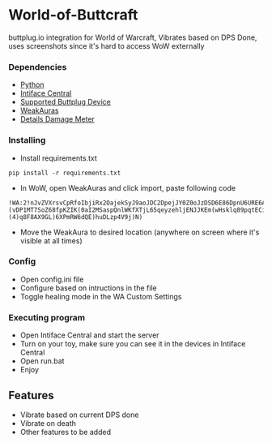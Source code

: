 # World-of-Buttcraft

buttplug.io integration for World of Warcraft, Vibrates based on DPS Done, uses screenshots since it's hard to access WoW externally

### Dependencies

* [Python](https://www.python.org/downloads/release/python-3123/)
* [Intiface Central](https://github.com/intiface/intiface-central/releases)
* [Supported Buttplug Device](https://iostindex.com/?filter0Availability=Available,DIY&filter1Connection=Digital&filter2ButtplugSupport=4)
* [WeakAuras](https://www.curseforge.com/wow/addons/weakauras-2)
* [Details Damage Meter](https://www.curseforge.com/wow/addons/details)

### Installing

* Install requirements.txt
```
pip install -r requirements.txt
```

* In WoW, open WeakAuras and click import, paste following code
```
!WA:2!nJvZVXrsvCpRfoIbjiRx2OajekSyJ9aoJDC2DpejJY0Z0oJzDSD6E86DpnU6URE6ADpD1PQQ9h5alyoWE2CNpMBiXj)xakcP9AllesCd5lCp)bG4v9hZxUhs8sKyhPex9RR3REF)(vDP1MT7SoZ68fpKZIK(0aI2MSaspQnlWKfXTjL65qeyzehljENJJKEm(wHsklq89pqtECiXsY60XNSY(KJFHWJDyBpcgKuhJdPosVP5oexCKV0tla3Le(oTs2nQz6MqDzoeEKG0GiS3tdol7WBAcsrGAUTjIgiKeSdI5IASTzp7iHK1Tf5iz4F1nkWwPgOfQugb)OUimOLTjbhuDy1aj9ibj7q9JtatjyWoDOIqF8XkrIyC08ZJQwDWBTJ4CsGSzOiraeFb5)nj1ixsboLH)DUWd7Wo8t3Y1vqK3EQZWb2G)DBgnqAvxFZw6gNBZy(WEcmpKgs2l86d8b7e6abfROK)Sse3pCfpPmu8WLwQdv6fzv1M1DPT9O(0WgeBMnBPDzCFN7XCVNwKuAZXUsnvOEVtKCANoeU4BFxE2Y)E8mwPN1zP)PTkyBqoamdiNWkY1TfqG3uFJTxBNnIrwQqQ07crKvYM2MtCPhzyUT(gByOI9IYArbuPLYnr4X35Oz(fdcIjS0psM8eA1vrZV9g1(uDJ2g6pwFZ2nw3SM2g6nMpjOIU39qj(iu9TEIwTw9dnJKhKLEmEkIKAVpHpAYXi8MUHhwhcje)HeIk0nHnJwfvVDlAxcV6MKdBLqBHLR(blo(gRJ99TW27xPFA1KTz9nhZK3qV2hRpUj)gX0k2KcO(fA8WrgWKdyGkAOkvZvZTc8pg5rDi5B0bEBXhLAxtWdNvLj5rKI9vn0BvB9nmB3A96Fu7DRn)OM9RxtHruM0YP69R8hwXgU(FYm1yuMUkwtwKVHETHc4Pernwx38)NXBqtmjPHrKqcMlch4GsTCuw3VlxzKLvS6aJ(RHXLHTX6(emFeR0vc(LhGeql0ahrIvNKxVlbVFn4KYtWPbiOHRfw2xC5DdQPeXcpyruE)UXccf7XCXJBxxnx3vXforx5vXLwKRDSUfRhupXfTbZEF1uTfQ8AO3J1FOOJbwxzYLzzBmJEQFfiMoNseUwHdzwSO2Wlow)MfhQI1W2JyVFm6eriX3FDhr5(ZcnHPL0JoRD9AMTAB2QMrR8HQkBl(oNgfKn29gX3zUYLdFBmKNCaPvkXNaGK(Zt9savaHhG9)yyqnKe9BViKZ6WjcrkuTFYTN6Tovq8DtWpe)UHZc4QQNbFaeHbe327mAGlJ3fRYcV7zWsBIEIxyVWBs7eW4Km0Dju15CgxSxpvMpnHC54Vt4pTFMpWVk(HUmUceOBFgXwgERHag1o9OBBNTqlaaBQ5YcKxSDlKjoqG2edh5H8dsnXR1d8GgKoQt(H3iEMZHhvdo7aWvdCCJN5ufbgGXKFw6FAlOpNCVxK9GnZNX)5LkvA6lYOCavqT8b)q2ZeNoKW328zryobTwKVpAxpQKCE2RzjiZk9f3kCwPYasbS9jPa2kDAcn1)n37zh(96)uUDgMTWqcTbCUivc5biTA70ARW3jHiGRMPIj27QWmBSg9iIZltLKAzc1F15POdZqlw6fjV)ZG0iQ7XXVBpot1Us5M12CRn1drfOok9Ona5UTco)Ezcm3AcV(qMy9(EU4z4Gtw9QmFWiC9n6Lql1rpn870StmqgE9140NJEAe2boomQvRW7mjDk9PsJ4Lh1qZdCNN80Hq4zxoo8KDZwCE)Jnbv6w70AJ1bNW1hsJZll(Xtsj8jDW2h321NX4EH)OjTTqoXMQYoNEWHAczD)GWktIfNJbaWu72spOC1dQipUGSL8QI4vT8i0oEYMp69NAQhn1uLIl38rp9Z)3)ZPMAknFg2X9uOYUDa0AH7zjX(qL6nm6cxYIwwtL)FJ4WYg2(yHqTsd6hzRwWFouUb9LERZgQMuL5EDqC1CuPsehIZtWh5DsFJYsK0CXI2nKXLRerDoRYXAw3)bpZ30j48rkiM(mxoa03uQI3FloozwN4dnGbPCzznkG()UaU)RDTIrDuWTLG3SC5jnASC)Rpmb81zdnYBxjQAAJdsB3TWCJ1jFUftgyurnyOijBaJzRzzXjhqHANnJ6AbJ0dI6MEe(mBSVAat5Hg2bVTWBFU8WG)uB6NTk6(lN(7smawRaMne0PAA2XcZ9Evx2f0wfJlLWxf1vnN7jZPGVa3ppsGZg4D5J4RU4)OIf)yYsYsL2cGO8QMujL4KQOy2d6zZjoIIgkRCDksx2XpbahdJdAORECzeOdFX8KlmayRVS6NgaZs809XHcIJc8gWsdIet9HKhsNUJ(YfwUsXcObUlUZW8UdK6N9jpwy(0lap)IOlXUtsg)OczPc0QlBLJuY8FpPfoKkVs30R8Zx8QlS2z7g1APRWtPajnxLYfHnBsLBtaR6xRJ65FtRRCy3B4WEUuUsX9MVgXDVVYX9MVzJ7tiKp0xRjVDQc4hOvdoVhtKPWbxyqAGt)uJmggRhNI2dnhi8Sp(wrQWq304nVk0CGWZuHtDyTtVhWEwUW0rHx5XNftd86LYVcxt8TE5(esyn1eDPHceVh)O0zVV)p0OpiSs9gaB8PwcsxaOGX9RUC1v0EoJ1T0lY)OI6a6xVWVB(JQKGgubgWz54XZGwAyS(JB2QNKzNbk)ML(nS5OoRS7wANKJdl22a7h6HN(LPyTwtHdqPXwM1n0138Irr4g)ul4kfU0o3i(B6bZlusM4Xpo1uA(x(L)P)1V7zF5TpBCSO5axwh4(Mt)pE(j5A(ENIdOP3Q5dJ)81INjE1ZDuF0AGqYhUKND99xqWcfafsqhP31or9uIJDvTUyAqcJX)(4)q8F8AX9GL)6XPmRW6dQE)huDLzp4V9j)N)
```
* Move the WeakAura to desired location (anywhere on screen where it's visible at all times)

### Config

* Open config.ini file
* Configure based on intructions in the file
* Toggle healing mode in the WA Custom Settings


### Executing program

* Open Intiface Central and start the server
* Turn on your toy, make sure you can see it in the devices in Intiface Central
* Open run.bat
* Enjoy

## Features
- Vibrate based on current DPS done
- Vibrate on death
- Other features to be added

